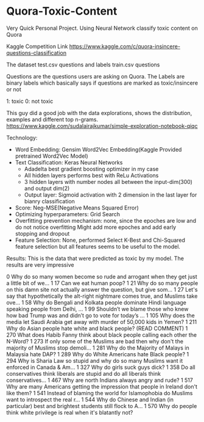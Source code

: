 # Quora-Toxic-Content



Very Quick Personal Project. Using Neural Network classify toxic content on Quora


Kaggle Competition Link
https://www.kaggle.com/c/quora-insincere-questions-classification


The dataset
test.csv          questions and labels
train.csv         questions

Questions are the questions users are asking on Quora. 
The Labels are binary labels which basically says if questions are marked as toxic/insincere or not

1: toxic
0: not toxic

This guy did a good job with the data explorations, shows the distribution, examples and different top n-grams. 
https://www.kaggle.com/sudalairajkumar/simple-exploration-notebook-qiqc


Technology:
  * Word Embedding: 
      Gensim Word2Vec Embedding(Kaggle Provided pretrained Word2Vec Model)
  * Text Classification: 
      Keras Neural Networks
      * Adadelta best gradient boosting optimizer in my case
      * All hidden layers performs best with ReLu Activations
      * 3 hidden layers with number nodes all between the input-dim(300) and output dim(2)
      * Output layer: Sigmoid activation with 2 dimension in the last layer for bianry classification
  * Score: 
      Neg-MSE(Negative Means Squared Error)
  * Optimizing hyperparameters: 
      Grid Search
  * Overfitting prevention mechanism: 
      none, since the epoches are low and do not notice overfitting
      Might add more epoches and add early stopping and dropout
  * Feature Selection: 
      None, performed Select K-Best and Chi-Squared feature selection 
      but all features seems to be useful to the model. 
      
Results: This is the data that were predicted as toxic by my model. The results are very impressive

0    Why do so many women become so rude and arrogant when they get just a little bit of we...           1
17                                                                      Can we eat human poop?           1
21   Why do so many people on this damn site not actually answer the question, but give som...           1
27   Let's say that hypothetically the alt-right nightmare comes true, and Muslims take ove...           1
58   Why do Bengali and Kolkata people dominate Hindi language speaking people from Delhi, ...           1
99   Shouldn’t we blame those who knew how bad Trump was and didn’t go to vote for today’s ...           1
105          Why does the media let Saudi Arabia get away with murder of 50,000 kids in Yemen?           1
211                            Why do Asian people hate white and black people? (READ COMMENT)           1
270              What does Habib Fanny think about black people calling each other the N-Word?           1
273  If only some of the Muslims are bad then why don't the majority of Muslims stop demoli...           1
281                                        Why do the Majority of Malays in Malaysia hate DAP?           1
289                                                  Why do White Americans hate Black people?           1
294  Why is Sharia Law so stupid and why do so many Muslims want it enforced in Canada & Am...           1
327                                                               Why do girls suck guys dick?           1
358  Do all conservatives think liberals are stupid and do all liberals think conservatives...           1
467                                               Why are north Indians always angry and rude?           1
517      Why are many Americans getting the impression that people in Ireland don't like them?           1
541  Instead of blaming the world for Islamophobia do Muslims want to introspect the real r...           1
544  Why do Chinese and Indian (in particular) best and brightest students still flock to A...           1
570                       Why do people think white privilege is real when it's blatantly not? 
